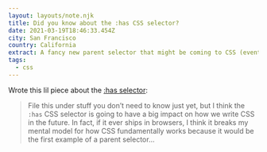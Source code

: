 ```yaml
---
layout: layouts/note.njk
title: Did you know about the :has CSS selector?
date: 2021-03-19T18:46:33.454Z
city: San Francisco
country: California
extract: A fancy new parent selector that might be coming to CSS (eventually, maybe)
tags:
  - css
---
```


Wrote this lil piece about the [:has selector](https://css-tricks.com/did-you-know-about-the-has-css-selector/):

> File this under stuff you don’t need to know just yet, but I think the `:has` CSS selector is going to have a big impact on how we write CSS in the future. In fact, if it ever ships in browsers, I think it breaks my mental model for how CSS fundamentally works because it would be the first example of a parent selector...
